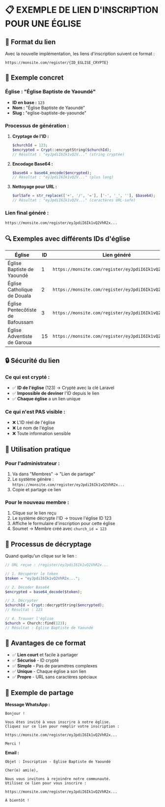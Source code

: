 # 📋 EXEMPLE DE LIEN D'INSCRIPTION POUR UNE ÉGLISE

## 🎯 **Format du lien**

Avec la nouvelle implémentation, les liens d'inscription suivent ce format :

```
https://monsite.com/register/{ID_EGLISE_CRYPTE}
```

## 🔧 **Exemple concret**

### **Église : "Église Baptiste de Yaoundé"**
- **ID en base :** `123`
- **Nom :** "Église Baptiste de Yaoundé"
- **Slug :** "eglise-baptiste-de-yaounde"

### **Processus de génération :**

1. **Cryptage de l'ID :**
   ```php
   $churchId = 123;
   $encrypted = Crypt::encryptString($churchId);
   // Résultat : "eyJpdiI6Ik1vQ2V..." (string cryptée)
   ```

2. **Encodage Base64 :**
   ```php
   $base64 = base64_encode($encrypted);
   // Résultat : "eyJpdiI6Ik1vQ2V..." (plus long)
   ```

3. **Nettoyage pour URL :**
   ```php
   $urlSafe = str_replace(['+', '/', '='], ['-', '_', ''], $base64);
   // Résultat : "eyJpdiI6Ik1vQ2V..." (caractères URL-safe)
   ```

### **Lien final généré :**
```
https://monsite.com/register/eyJpdiI6Ik1vQ2VhR2x...
```

## 🔍 **Exemples avec différents IDs d'église**

| Église | ID | Lien généré |
|--------|----|-----------| 
| Église Baptiste de Yaoundé | 1 | `https://monsite.com/register/eyJpdiI6Ik1vQ2VhR2x...` |
| Église Catholique de Douala | 2 | `https://monsite.com/register/eyJpdiI6Ik1vQ2VhR2y...` |
| Église Pentecôtiste de Bafoussam | 3 | `https://monsite.com/register/eyJpdiI6Ik1vQ2VhR2z...` |
| Église Adventiste de Garoua | 15 | `https://monsite.com/register/eyJpdiI6Ik1vQ2VhR2a...` |

## 🔒 **Sécurité du lien**

### **Ce qui est crypté :**
- ✅ **ID de l'église** (123) → Crypté avec la clé Laravel
- ✅ **Impossible de deviner** l'ID depuis le lien
- ✅ **Chaque église** a un lien unique

### **Ce qui n'est PAS visible :**
- ❌ L'ID réel de l'église
- ❌ Le nom de l'église
- ❌ Toute information sensible

## 🎯 **Utilisation pratique**

### **Pour l'administrateur :**
1. Va dans "Membres" → "Lien de partage"
2. Le système génère : `https://monsite.com/register/eyJpdiI6Ik1vQ2VhR2x...`
3. Copie et partage ce lien

### **Pour le nouveau membre :**
1. Clique sur le lien reçu
2. Le système décrypte l'ID → trouve l'église ID 123
3. Affiche le formulaire d'inscription pour cette église
4. Soumet → Membre créé avec `church_id = 123`

## 🔄 **Processus de décryptage**

Quand quelqu'un clique sur le lien :

```php
// URL reçue : /register/eyJpdiI6Ik1vQ2VhR2x...

// 1. Récupérer le token
$token = "eyJpdiI6Ik1vQ2VhR2x...";

// 2. Décoder Base64
$encrypted = base64_decode($token);

// 3. Décrypter
$churchId = Crypt::decryptString($encrypted);
// Résultat : 123

// 4. Trouver l'église
$church = Church::find(123);
// Résultat : Église Baptiste de Yaoundé
```

## 🎉 **Avantages de ce format**

- ✅ **Lien court** et facile à partager
- ✅ **Sécurisé** - ID crypté
- ✅ **Simple** - Pas de paramètres complexes
- ✅ **Unique** - Chaque église a son lien
- ✅ **Propre** - URL sans caractères spéciaux

## 📱 **Exemple de partage**

**Message WhatsApp :**
```
Bonjour ! 

Vous êtes invité à vous inscrire à notre église. 
Cliquez sur ce lien pour remplir votre inscription :

https://monsite.com/register/eyJpdiI6Ik1vQ2VhR2x...

Merci !
```

**Email :**
```
Objet : Inscription - Église Baptiste de Yaoundé

Cher(e) ami(e),

Nous vous invitons à rejoindre notre communauté. 
Utilisez ce lien pour vous inscrire :

https://monsite.com/register/eyJpdiI6Ik1vQ2VhR2x...

À bientôt !
```



